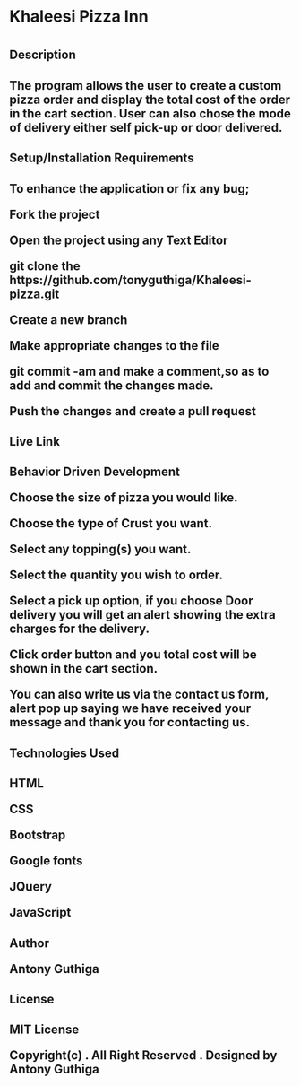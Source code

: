 <h1>Khaleesi Pizza Inn<h1>

<h2>Description<h2>

<p>The program allows the user to create a custom pizza order and display the total cost of the order in the cart section. User can also chose the mode of delivery either self pick-up or door delivered.<p>

<h2>Setup/Installation Requirements<h2>

<p>To enhance the application or fix any bug;<p>
<p>Fork the project<p>
<p>Open the project using any Text Editor<p>
<p>git clone the https://github.com/tonyguthiga/Khaleesi-pizza.git<p>
<p>Create a new branch<p>
<p>Make appropriate changes to the file<p>
<p>git commit -am and make a comment,so as to add and commit the changes made.<p>
<p>Push the changes and create a pull request<p>

<h2>Live Link<p>

<p> <p>

<h2>Behavior Driven Development<p>

<p>Choose the size of pizza you would like.<p>
<p>Choose the type of Crust you want.<p>
<p>Select any topping(s) you want.<p>
<p>Select the quantity you wish to order.<p>
<p>Select a pick up option, if you choose Door delivery you will get an alert showing the extra charges
   for the delivery.<p>
<p>Click order button and you total cost will be shown in the cart section.<p>
<p>You can also write us via the contact us form, alert pop up saying we have received your message and 
   thank you for contacting us.<p>

<h2>Technologies Used<h2>

<p>HTML<p>
<p>CSS<p>
<p>Bootstrap<p>
<p>Google fonts<p>
<p>JQuery<p>
<p>JavaScript<p>

<h2>Author<p>

<p>Antony Guthiga<p>

<h2>License<h2>

<p>MIT License<p>
<p>Copyright(c) . All Right Reserved . Designed by Antony Guthiga<p>